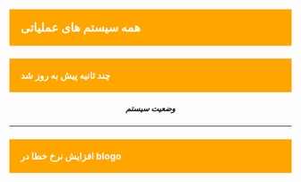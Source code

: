 
<h2 style="background-color:#FFA500; color:#FFFFFF; -webkit-touch-callout: none;     -webkit-user-select: none;  -moz-user-select: none;  -ms-user-select: none;user-select: none;padding:20px 20px; ">همه سیستم های عملیاتی</h2>

<h3 style="background-color:#FFA500; color:#FFFFFF; -webkit-touch-callout: none;     -webkit-user-select: none;  -moz-user-select: none;  -ms-user-select: none;user-select: none; padding:20px 20px;">چند ثانیه پیش به روز شد</h3>


<center> 
<h5>وضعیت سیستم</h5>
</center>
<hr>
<h3 style="background-color:#FFA500; color:#FFFFFF; -webkit-touch-callout: none;     -webkit-user-select: none;  -moz-user-select: none;  -ms-user-select: none;user-select: none; padding:20px 20px;">افزایش  نرخ خطا در blogo</h3>
